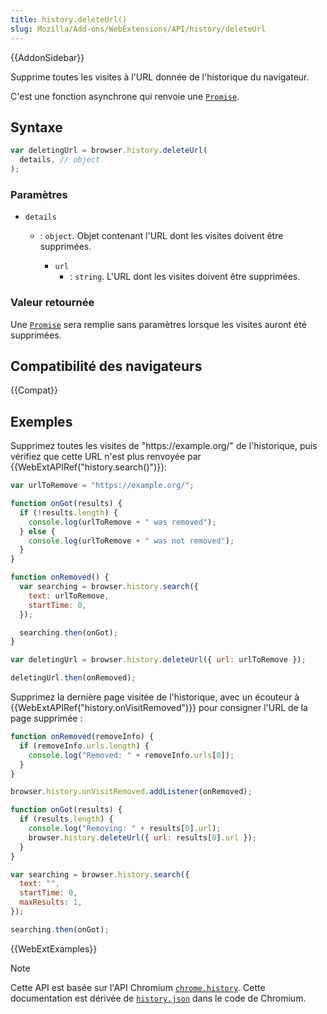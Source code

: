 ```yaml
---
title: history.deleteUrl()
slug: Mozilla/Add-ons/WebExtensions/API/history/deleteUrl
---
```


{{AddonSidebar}}

Supprime toutes les visites à l'URL donnée de l'historique du navigateur.

C'est une fonction asynchrone qui renvoie une [`Promise`](/fr/docs/Web/JavaScript/Reference/Global_Objects/Promise).

## Syntaxe

```js
var deletingUrl = browser.history.deleteUrl(
  details, // object
);
```

### Paramètres

- `details`

  - : `object`. Objet contenant l'URL dont les visites doivent être supprimées.

    - `url`
      - : `string`. L'URL dont les visites doivent être supprimées.

### Valeur retournée

Une [`Promise`](/fr/docs/Web/JavaScript/Reference/Global_Objects/Promise) sera remplie sans paramètres lorsque les visites auront été supprimées.

## Compatibilité des navigateurs

{{Compat}}

## Exemples

Supprimez toutes les visites de "https\://example.org/" de l'historique, puis vérifiez que cette URL n'est plus renvoyée par {{WebExtAPIRef("history.search()")}}:

```js
var urlToRemove = "https://example.org/";

function onGot(results) {
  if (!results.length) {
    console.log(urlToRemove + " was removed");
  } else {
    console.log(urlToRemove + " was not removed");
  }
}

function onRemoved() {
  var searching = browser.history.search({
    text: urlToRemove,
    startTime: 0,
  });

  searching.then(onGot);
}

var deletingUrl = browser.history.deleteUrl({ url: urlToRemove });

deletingUrl.then(onRemoved);
```

Supprimez la dernière page visitée de l'historique, avec un écouteur à {{WebExtAPIRef("history.onVisitRemoved")}} pour consigner l'URL de la page supprimée :

```js
function onRemoved(removeInfo) {
  if (removeInfo.urls.length) {
    console.log("Removed: " + removeInfo.urls[0]);
  }
}

browser.history.onVisitRemoved.addListener(onRemoved);

function onGot(results) {
  if (results.length) {
    console.log("Removing: " + results[0].url);
    browser.history.deleteUrl({ url: results[0].url });
  }
}

var searching = browser.history.search({
  text: "",
  startTime: 0,
  maxResults: 1,
});

searching.then(onGot);
```

{{WebExtExamples}}

> [!NOTE]
>
> Cette API est basée sur l'API Chromium [`chrome.history`](https://developer.chrome.com/docs/extensions/reference/api/history). Cette documentation est dérivée de [`history.json`](https://chromium.googlesource.com/chromium/src/+/master/chrome/common/extensions/api/history.json) dans le code de Chromium.

<!--
// Copyright 2015 The Chromium Authors. All rights reserved.
//
// Redistribution and use in source and binary forms, with or without
// modification, are permitted provided that the following conditions are
// met:
//
//    * Redistributions of source code must retain the above copyright
// notice, this list of conditions and the following disclaimer.
//    * Redistributions in binary form must reproduce the above
// copyright notice, this list of conditions and the following disclaimer
// in the documentation and/or other materials provided with the
// distribution.
//    * Neither the name of Google Inc. nor the names of its
// contributors may be used to endorse or promote products derived from
// this software without specific prior written permission.
//
// THIS SOFTWARE IS PROVIDED BY THE COPYRIGHT HOLDERS AND CONTRIBUTORS
// "AS IS" AND ANY EXPRESS OR IMPLIED WARRANTIES, INCLUDING, BUT NOT
// LIMITED TO, THE IMPLIED WARRANTIES OF MERCHANTABILITY AND FITNESS FOR
// A PARTICULAR PURPOSE ARE DISCLAIMED. IN NO EVENT SHALL THE COPYRIGHT
// OWNER OR CONTRIBUTORS BE LIABLE FOR ANY DIRECT, INDIRECT, INCIDENTAL,
// SPECIAL, EXEMPLARY, OR CONSEQUENTIAL DAMAGES (INCLUDING, BUT NOT
// LIMITED TO, PROCUREMENT OF SUBSTITUTE GOODS OR SERVICES; LOSS OF USE,
// DATA, OR PROFITS; OR BUSINESS INTERRUPTION) HOWEVER CAUSED AND ON ANY
// THEORY OF LIABILITY, WHETHER IN CONTRACT, STRICT LIABILITY, OR TORT
// (INCLUDING NEGLIGENCE OR OTHERWISE) ARISING IN ANY WAY OUT OF THE USE
// OF THIS SOFTWARE, EVEN IF ADVISED OF THE POSSIBILITY OF SUCH DAMAGE.
-->
